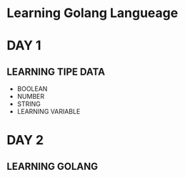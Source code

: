 # Learning Golang Langueage

# DAY 1
## LEARNING TIPE DATA
 - BOOLEAN
  - NUMBER
  - STRING
 - LEARNING VARIABLE

# DAY 2
## LEARNING GOLANG